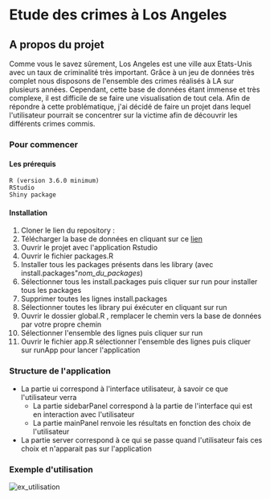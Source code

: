 # Etude des crimes à Los Angeles
## A propos du projet

Comme vous le savez sûrement, Los Angeles est une ville aux Etats-Unis avec un taux de criminalité très important. Grâce à un jeu de données très complet nous disposons de l'ensemble des crimes réalisés à LA sur plusieurs années.
Cependant, cette base de données étant immense et très complexe, il est difficile de se faire une visualisation de tout cela.
Afin de répondre à cette problématique, j'ai décidé de faire un projet dans lequel l'utilisateur pourrait se concentrer sur la victime afin de découvrir les différents crimes commis.

### Pour commencer 
#### Les prérequis 

    R (version 3.6.0 minimum)
    RStudio
    Shiny package

#### Installation
1) Cloner le lien du repository :
2) Télécharger la base de données en cliquant sur ce [lien]( https://www.kaggle.com/datasets/bayusuarsa/crime-data-from-2020-to-present)
3) Ouvrir le projet avec l'application Rstudio
4) Ouvrir le fichier packages.R
5) Installer tous les packages présents dans les library (avec install.packages"*nom_du_packages*)
6) Sélectionner tous les install.packages puis cliquer sur run pour installer tous les packages
7) Supprimer toutes les lignes install.packages
8) Sélectionner toutes les library pui éxécuter en cliquant sur run
10) Ouvrir le dossier global.R , remplacer le chemin vers la base de données par votre propre chemin
11) Sélectionner l'ensemble des lignes puis cliquer sur run
12) Ouvrir le fichier app.R sélectionner l'ensemble des lignes puis cliquer sur runApp pour lancer l'application


### Structure de l'application 
* La partie ui correspond à l'interface utilisateur, à savoir ce que l'utilisateur verra
  * La partie sidebarPanel correspond à la partie de l'interface qui est en interaction avec l'utilisateur
  * La partie mainPanel renvoie les résultats en fonction des choix de l'utilisateur
* La partie server correspond à ce qui se passe quand l'utilisateur fais ces choix et n'apparait pas sur l'application

### Exemple d'utilisation 


![ex_utilisation](https://github.com/gillouuu/Les-crimes-omnipresent-a-LA/assets/152622879/d5f1ed5d-f67c-4b77-830e-d6fd5f007e98)






